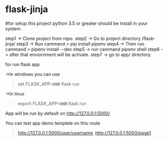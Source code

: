 # flask-jinja

#for setup this project python 3.5 or greater should be install in your system.

step1 -> Clone project from repo.
step2 -> Go to project directory /flask-jinja/
step3 -> Run cammand > pip install pipenv
step4 -> Then run cammand > pipenv install --dev
step5 -> run cammand pipenv shell
step6 -> after that enviornment will be activate.
step7 -> go to app/ directory.

for run flask app

->In windows you can use

>set FLASK_APP=__init__
>flask run


->In linux

>export FLASK_APP=__init__
>flask run

App will be run by default on http://127.0.0.1:5000/

You can test app demo template on this route

> http://127.0.0.1:5000/user/username,
> http://127.0.0.1:5000/page1


